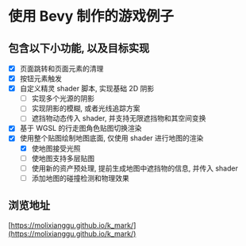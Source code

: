 # 使用 Bevy 制作的游戏例子

## 包含以下小功能, 以及目标实现

- [x] 页面跳转和页面元素的清理
- [x] 按钮元素触发
- [x] 自定义精灵 shader 脚本, 实现基础 2D 阴影
    - [ ] 实现多个光源的阴影
    - [ ] 实现阴影的模糊, 或者光线追踪方案
    - [ ] 遮挡物动态传入 shader, 并支持无限遮挡物和其空间变换
- [x] 基于 WGSL 的行走图角色贴图切换渲染
- [x] 使用整个贴图绘制地图底面, 仅使用 shader 进行地图的渲染
    - [x] 使地图接受光照
    - [ ] 使地图支持多层贴图
    - [ ] 使用新的资产预处理, 提前生成地图中遮挡物的信息, 并传入 shader
    - [ ] 添加地图的碰撞检测和物理效果

## 浏览地址
[https://molixianggu.github.io/k_mark/](https://molixianggu.github.io/k_mark/)

